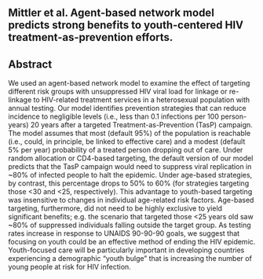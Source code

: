 ## Mittler et al. Agent-based network model predicts strong benefits to youth-centered HIV treatment-as-prevention efforts.


## Abstract
We used an agent-based network model to examine the effect of targeting different risk groups with unsuppressed HIV viral load for linkage or re-linkage to HIV-related treatment services in a heterosexual population with annual testing. Our model identifies prevention strategies that can reduce incidence to negligible levels (i.e., less than 0.1 infections per 100 person-years) 20 years after a targeted Treatment-as-Prevention (TasP) campaign. The model assumes that most (default 95%) of the population is reachable (i.e., could, in principle, be linked to effective care) and a modest (default 5% per year) probability of a treated person dropping out of care. Under random allocation or CD4-based targeting, the default version of our model predicts that the TasP campaign would need to suppress viral replication in ~80% of infected people to halt the epidemic. Under age-based strategies, by contrast, this percentage drops to 50% to 60% (for strategies targeting those <30 and <25, respectively). This advantage to youth-based targeting was insensitive to changes in individual age-related risk factors. Age-based targeting, furthermore, did not need to be highly exclusive to yield significant benefits; e.g. the scenario that targeted those <25 years old saw ~80% of suppressed individuals falling outside the target group. As testing rates increase in response to UNAIDS 90-90-90 goals, we suggest that focusing on youth could be an effective method of ending the HIV epidemic. Youth-focused care will be particularly important in developing countries experiencing a demographic “youth bulge” that is increasing the number of young people at risk for HIV infection.
